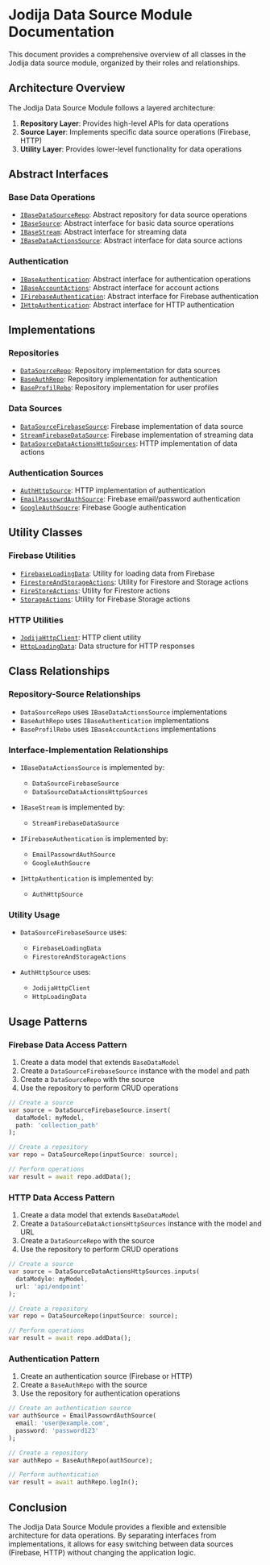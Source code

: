 # Jodija Data Source Module Documentation

This document provides a comprehensive overview of all classes in the Jodija data source module, organized by their roles and relationships.

## Architecture Overview

The Jodija Data Source Module follows a layered architecture:

1. **Repository Layer**: Provides high-level APIs for data operations
2. **Source Layer**: Implements specific data source operations (Firebase, HTTP)
3. **Utility Layer**: Provides lower-level functionality for data operations

## Abstract Interfaces

### Base Data Operations

- [`IBaseDataSourceRepo`](abstract_classes/IBaseDataSourceRepo.md): Abstract repository for data source operations
- [`IBaseSource`](abstract_classes/IBaseSource.md): Abstract interface for basic data source operations
- [`IBaseStream`](abstract_classes/IBaseStream.md): Abstract interface for streaming data
- [`IBaseDataActionsSource`](abstract_classes/IBaseDataActionsSource.md): Abstract interface for data source actions

### Authentication

- [`IBaseAuthentication`](abstract_classes/authentication/IBaseAuthentication.md): Abstract interface for authentication operations
- [`IBaseAccountActions`](abstract_classes/authentication/IBaseAccountActions.md): Abstract interface for account actions
- [`IFirebaseAuthentication`](abstract_classes/authentication/IFirebaseAuthentication.md): Abstract interface for Firebase authentication
- [`IHttpAuthentication`](abstract_classes/authentication/IHttpAuthentication.md): Abstract interface for HTTP authentication

## Implementations

### Repositories

- [`DataSourceRepo`](implementations/DataSourceRepo.md): Repository implementation for data sources
- [`BaseAuthRepo`](implementations/BaseAuthRepo.md): Repository implementation for authentication
- [`BaseProfilRebo`](implementations/BaseProfilRebo.md): Repository implementation for user profiles

### Data Sources

- [`DataSourceFirebaseSource`](implementations/DataSourceFirebaseSource.md): Firebase implementation of data source
- [`StreamFirebaseDataSource`](implementations/StreamFirebaseDataSource.md): Firebase implementation of streaming data
- [`DataSourceDataActionsHttpSources`](implementations/DataSourceDataActionsHttpSources.md): HTTP implementation of data actions

### Authentication Sources

- [`AuthHttpSource`](implementations/AuthHttpSource.md): HTTP implementation of authentication
- [`EmailPassowrdAuthSource`](implementations/EmailPassowrdAuthSource.md): Firebase email/password authentication
- [`GoogleAuthSoucre`](implementations/GoogleAuthSoucre.md): Firebase Google authentication

## Utility Classes

### Firebase Utilities

- [`FirebaseLoadingData`](utils/FirebaseLoadingData.md): Utility for loading data from Firebase
- [`FirestoreAndStorageActions`](utils/FirestoreAndStorageActions.md): Utility for Firestore and Storage actions
- [`FireStoreActions`](utils/FireStoreActions.md): Utility for Firestore actions
- [`StorageActions`](utils/StorageActions.md): Utility for Firebase Storage actions

### HTTP Utilities

- [`JodijaHttpClient`](utils/JodijaHttpClient.md): HTTP client utility
- [`HttpLoadingData`](utils/HttpLoadingData.md): Data structure for HTTP responses

## Class Relationships

### Repository-Source Relationships

- `DataSourceRepo` uses `IBaseDataActionsSource` implementations
- `BaseAuthRepo` uses `IBaseAuthentication` implementations
- `BaseProfilRebo` uses `IBaseAccountActions` implementations

### Interface-Implementation Relationships

- `IBaseDataActionsSource` is implemented by:

  - `DataSourceFirebaseSource`
  - `DataSourceDataActionsHttpSources`

- `IBaseStream` is implemented by:

  - `StreamFirebaseDataSource`

- `IFirebaseAuthentication` is implemented by:

  - `EmailPassowrdAuthSource`
  - `GoogleAuthSoucre`

- `IHttpAuthentication` is implemented by:
  - `AuthHttpSource`

### Utility Usage

- `DataSourceFirebaseSource` uses:

  - `FirebaseLoadingData`
  - `FirestoreAndStorageActions`

- `AuthHttpSource` uses:
  - `JodijaHttpClient`
  - `HttpLoadingData`

## Usage Patterns

### Firebase Data Access Pattern

1. Create a data model that extends `BaseDataModel`
2. Create a `DataSourceFirebaseSource` instance with the model and path
3. Create a `DataSourceRepo` with the source
4. Use the repository to perform CRUD operations

```dart
// Create a source
var source = DataSourceFirebaseSource.insert(
  dataModel: myModel,
  path: 'collection_path'
);

// Create a repository
var repo = DataSourceRepo(inputSource: source);

// Perform operations
var result = await repo.addData();
```

### HTTP Data Access Pattern

1. Create a data model that extends `BaseDataModel`
2. Create a `DataSourceDataActionsHttpSources` instance with the model and URL
3. Create a `DataSourceRepo` with the source
4. Use the repository to perform CRUD operations

```dart
// Create a source
var source = DataSourceDataActionsHttpSources.inputs(
  dataModyle: myModel,
  url: 'api/endpoint'
);

// Create a repository
var repo = DataSourceRepo(inputSource: source);

// Perform operations
var result = await repo.addData();
```

### Authentication Pattern

1. Create an authentication source (Firebase or HTTP)
2. Create a `BaseAuthRepo` with the source
3. Use the repository for authentication operations

```dart
// Create an authentication source
var authSource = EmailPassowrdAuthSource(
  email: 'user@example.com',
  password: 'password123'
);

// Create a repository
var authRepo = BaseAuthRepo(authSource);

// Perform authentication
var result = await authRepo.logIn();
```

## Conclusion

The Jodija Data Source Module provides a flexible and extensible architecture for data operations. By separating interfaces from implementations, it allows for easy switching between data sources (Firebase, HTTP) without changing the application logic.
